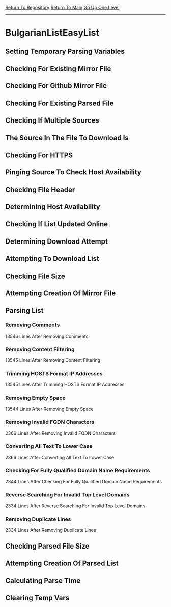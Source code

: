 [Return To Repository](https://github.com/deathbybandaid/piholeparser/)
[Return To Main](https://github.com/deathbybandaid/piholeparser/blob/master/RecentRunLogs/Mainlog.md)
[Go Up One Level](https://github.com/deathbybandaid/piholeparser/blob/master/RecentRunLogs/TopLevelScripts/30-Processing-External-Blacklists.md)
____________________________________
# BulgarianListEasyList
## Setting Temporary Parsing Variables
## Checking For Existing Mirror File
## Checking For Github Mirror File
## Checking For Existing Parsed File
## Checking If Multiple Sources
## The Source In The File To Download Is
## Checking For HTTPS
## Pinging Source To Check Host Availability
## Checking File Header
## Determining Host Availability
## Checking If List Updated Online
## Determining Download Attempt
## Attempting To Download List
## Checking File Size
## Attempting Creation Of Mirror File
## Parsing List
### Removing Comments
13546 Lines After Removing Comments
### Removing Content Filtering
13545 Lines After Removing Content Filtering
### Trimming HOSTS Format IP Addresses
13545 Lines After Trimming HOSTS Format IP Addresses
### Removing Empty Space
13544 Lines After Removing Empty Space
### Removing Invalid FQDN Characters
2366 Lines After Removing Invalid FQDN Characters
### Converting All Text To Lower Case
2366 Lines After Converting All Text To Lower Case
### Checking For Fully Qualified Domain Name Requirements
2344 Lines After Checking For Fully Qualified Domain Name Requirements
### Reverse Searching For Invalid Top Level Domains
2334 Lines After Reverse Searching For Invalid Top Level Domains
### Removing Duplicate Lines
2334 Lines After Removing Duplicate Lines
## Checking Parsed File Size
## Attempting Creation Of Parsed List
## Calculating Parse Time
## Clearing Temp Vars
